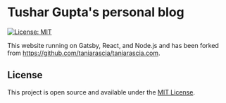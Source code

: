 # Tushar Gupta's personal blog

[![License: MIT](https://img.shields.io/badge/License-MIT-blue.svg)](https://opensource.org/licenses/MIT)

This website running on Gatsby, React, and Node.js and has been forked from https://github.com/taniarascia/taniarascia.com.

## License

This project is open source and available under the [MIT License](LICENSE).
